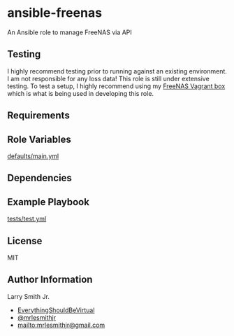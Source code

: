 # ansible-freenas

An Ansible role to manage FreeNAS via API

## Testing

I highly recommend testing prior to running against an existing environment. I
am not responsible for any loss data! This role is still under extensive testing.
To test a setup, I highly recommend using my [FreeNAS Vagrant box](https://github.com/mrlesmithjr/vagrant-box-templates) which is what is being used in developing this role.

## Requirements

## Role Variables

[defaults/main.yml](defaults/main.yml)

## Dependencies

## Example Playbook

[tests/test.yml](tests/test.yml)

## License

MIT

## Author Information

Larry Smith Jr.

- [EverythingShouldBeVirtual](http://everythingshouldbevirtual.com)
- [@mrlesmithjr](https://www.twitter.com/mrlesmithjr)
- <mailto:mrlesmithjr@gmail.com>
